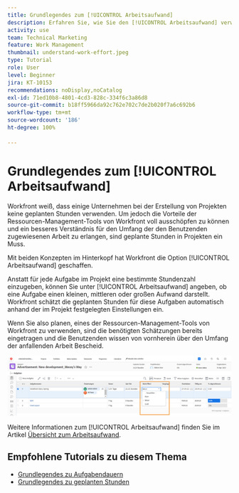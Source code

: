```yaml
---
title: Grundlegendes zum [!UICONTROL Arbeitsaufwand]
description: Erfahren Sie, wie Sie den [!UICONTROL Arbeitsaufwand] verwenden können, um eine schnelle Schätzung der geplanten Stunden in Ihrem Projektzeitplan zu erhalten.
activity: use
team: Technical Marketing
feature: Work Management
thumbnail: understand-work-effort.jpeg
type: Tutorial
role: User
level: Beginner
jira: KT-10153
recommendations: noDisplay,noCatalog
exl-id: 71ed10b8-4801-4cd3-828c-334f6c3a86d8
source-git-commit: b18ff5966da92c762e702c7de2b020f7a6c692b6
workflow-type: tm+mt
source-wordcount: '186'
ht-degree: 100%

---
```


# Grundlegendes zum [!UICONTROL Arbeitsaufwand]

Workfront weiß, dass einige Unternehmen bei der Erstellung von Projekten keine geplanten Stunden verwenden. Um jedoch die Vorteile der Ressourcen-Management-Tools von Workfront voll ausschöpfen zu können und ein besseres Verständnis für den Umfang der den Benutzenden zugewiesenen Arbeit zu erlangen, sind geplante Stunden in Projekten ein Muss.

Mit beiden Konzepten im Hinterkopf hat Workfront die Option [!UICONTROL Arbeitsaufwand] geschaffen.

Anstatt für jede Aufgabe im Projekt eine bestimmte Stundenzahl einzugeben, können Sie unter [!UICONTROL Arbeitsaufwand] angeben, ob eine Aufgabe einen kleinen, mittleren oder großen Aufwand darstellt. Workfront schätzt die geplanten Stunden für diese Aufgaben automatisch anhand der im Projekt festgelegten Einstellungen ein.

Wenn Sie also planen, eines der Ressourcen-Management-Tools von Workfront zu verwenden, sind die benötigten Schätzungen bereits eingetragen und die Benutzenden wissen von vornherein über den Umfang der anfallenden Arbeit Bescheid.

![Projektaufgabenliste mit der Spalte [!UICONTROL Arbeitsaufwand]](assets/planner-fund-work-effort.png)

Weitere Informationen zum [!UICONTROL Arbeitsaufwand] finden Sie im Artikel [Übersicht zum Arbeitsaufwand](https://experienceleague.adobe.com/docs/workfront/using/manage-work/tasks/task-information/work-effort.html?lang=de).

## Empfohlene Tutorials zu diesem Thema

* [Grundlegendes zu Aufgabendauern](/help/manage-work/tasks/understand-task-durations.md)
* [Grundlegendes zu geplanten Stunden](/help/manage-work/tasks/understand-planned-hours.md)

